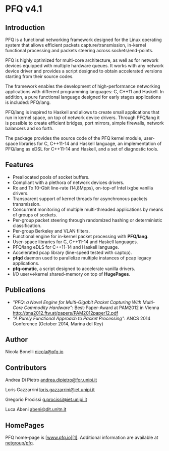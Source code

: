 PFQ v4.1 
========

Introduction
------------

PFQ is a functional networking framework designed for the Linux operating system 
that allows efficient packets capture/transmission, in-kernel functional processing 
and packets steering across sockets/end-points.

PFQ is highly optimized for multi-core architecture, as well as for network devices 
equipped with multiple hardware queues. It works with any network device driver and 
provides a script designed to obtain accelerated versions starting from their source codes.

The framework enables the development of high-performance networking applications with 
different programming languages: C, C++11 and Haskell. In addition, a pure functional language 
designed for early stages applications is included: PFQ/lang.

PFQ/lang is inspired to Haskell and allows to create small applications that run in 
kernel space, on top of network device drivers. Through PFQ/lang it is possible to create 
efficient bridges, port mirrors, simple firewalls, network balancers and so forth.

The package provides the source code of the PFQ kernel module, user-space libraries for C, 
C++11-14 and Haskell language, an implementation of PFQ/lang as eDSL for C++11-14 and Haskell, 
and a set of diagnostic tools.

Features
--------

* Preallocated pools of socket buffers.
* Compliant with a plethora of network devices drivers.
* Rx and Tx 10-Gbit line-rate (14,8Mpps), on-top-of Intel ixgbe vanilla drivers.
* Transparent support of kernel threads for asynchronous packets transmission.
* Concurrent monitoring of multiple multi-threaded applications by means of groups of sockets.
* Per-group packet steering through randomized hashing or deterministic classification.
* Per-group Berkeley and VLAN filters.
* Functional engine for in-kernel packet processing with **PFQ/lang**.
* User-space libraries for C, C++11-14 and Haskell languages.
* PFQ/lang eDLS for C++11-14 and Haskell language.
* Accelerated pcap library (line-speed tested with captop).
* **pfqd** daemon used to parallelize multiple instances of pcap legacy applications.
* **pfq-omatic**, a script designed to accelerate vanilla drivers.
* I/O user<->kernel shared-memory on top of **HugePages**.

Publications
------------

* _"PFQ: a Novel Engine for Multi-Gigabit Packet Capturing With Multi-Core Commodity Hardware"_: Best-Paper-Award at PAM2012 in Vienna http://tma2012.ftw.at/papers/PAM2012paper12.pdf
* _"A Purely Functional Approach to Packet Processing"_: ANCS 2014 Conference (October 2014, Marina del Rey) 

Author
------

Nicola Bonelli <nicola@pfq.io>  

Contributors
------------

Andrea Di Pietro <andrea.dipietro@for.unipi.it>  

Loris Gazzarrini <loris.gazzarrini@iet.unipi.it>  

Gregorio Procissi <g.procissi@iet.unipi.it>

Luca Abeni <abeni@dit.unitn.it>


HomePages
---------

PFQ home-page is [www.pfq.io][1]. Additional information are available at [netgroup/pfq][2].


[1]: http://www.pfq.io
[2]: http://netgroup.iet.unipi.it/software/pfq/
